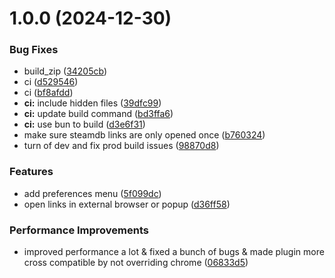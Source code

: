# 1.0.0 (2024-12-30)


### Bug Fixes

* build_zip ([34205cb](https://github.com/tddebart/AugmentedSteam-Extension-Plugin/commit/34205cbe7e5eaf297c87079284ca40f239732d0e))
* ci ([d529546](https://github.com/tddebart/AugmentedSteam-Extension-Plugin/commit/d5295467fc354295a3cfd736cf50f98fc6c8d900))
* ci ([bf8afdd](https://github.com/tddebart/AugmentedSteam-Extension-Plugin/commit/bf8afdd499eb62262cb783d493f1eda76b89d760))
* **ci:** include hidden files ([39dfc99](https://github.com/tddebart/AugmentedSteam-Extension-Plugin/commit/39dfc99e61d5eadbba20febd43e6f3016e139e05))
* **ci:** update build command ([bd3ffa6](https://github.com/tddebart/AugmentedSteam-Extension-Plugin/commit/bd3ffa6f198243da2d02d3657e1c5622c3ec94f3))
* **ci:** use bun to build ([d3e6f31](https://github.com/tddebart/AugmentedSteam-Extension-Plugin/commit/d3e6f3160b1d475e9c9eb1c9e880750166933acd))
* make sure steamdb links are only opened once ([b760324](https://github.com/tddebart/AugmentedSteam-Extension-Plugin/commit/b7603244d9239e7140af297afc792111780979a5))
* turn of dev and fix prod build issues ([98870d8](https://github.com/tddebart/AugmentedSteam-Extension-Plugin/commit/98870d88bd1732ca6aa58a59b7a68ddd18d95d50))


### Features

* add preferences menu ([5f099dc](https://github.com/tddebart/AugmentedSteam-Extension-Plugin/commit/5f099dc4b252e10278c05cbd15aee0fae885bfe8))
* open links in external browser or popup ([d36ff58](https://github.com/tddebart/AugmentedSteam-Extension-Plugin/commit/d36ff58b4798219f4ee0d1ec32e525ad1f419787))


### Performance Improvements

* improved performance a lot & fixed a bunch of bugs & made plugin more cross compatible by not overriding chrome ([06833d5](https://github.com/tddebart/AugmentedSteam-Extension-Plugin/commit/06833d50426ff14751543d7cb2b441c0f2c5fc95))

